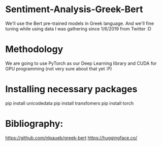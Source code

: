 # Sentiment-Analysis-Greek-Bert
 We'll use the Bert pre-trained models in Greek language. And we'll fine tuning while using data I was gathering since 1/6/2019 from Twitter :D
 
# Methodology
 We are going to use PyTorch as our Deep Learning library and CUDA for GPU programming (not very sure about that yet :P)
 

# Installing necessary packages
pip install unicodedata
pip install transfomers
pip install torch

# Bibliography:
https://github.com/nlpaueb/greek-bert
https://huggingface.co/

